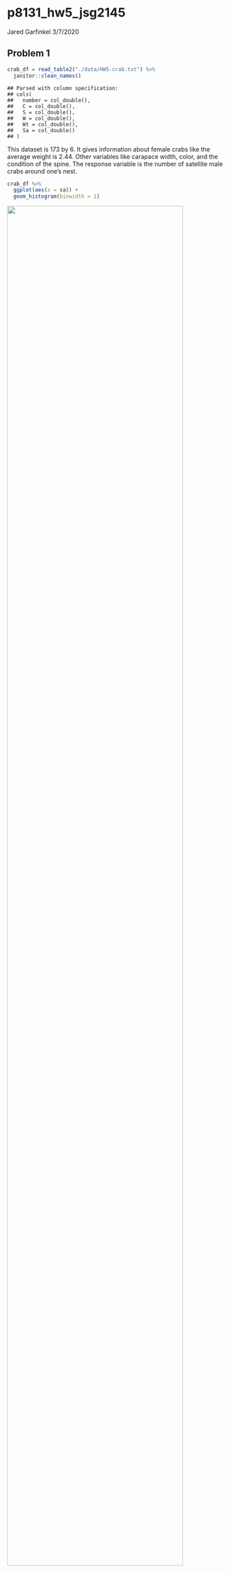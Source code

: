 p8131\_hw5\_jsg2145
================
Jared Garfinkel
3/7/2020

## Problem 1

``` r
crab_df = read_table2("./data/HW5-crab.txt") %>% 
  janitor::clean_names()
```

    ## Parsed with column specification:
    ## cols(
    ##   number = col_double(),
    ##   C = col_double(),
    ##   S = col_double(),
    ##   W = col_double(),
    ##   Wt = col_double(),
    ##   Sa = col_double()
    ## )

This dataset is 173 by 6. It gives information about female crabs like
the average weight is 2.44. Other variables like carapace width, color,
and the condition of the spine. The response variable is the number of
satellite male crabs around one’s nest.

``` r
crab_df %>% 
  ggplot(aes(x = sa)) +
  geom_histogram(binwidth = 1)
```

<img src="p8131_hw5_jsg2145_files/figure-gfm/unnamed-chunk-2-1.png" width="90%" />

``` r
M1 <- glm(sa ~ w, family = poisson(link = log), 
                 data = crab_df)
summary(M1)
```

    ## 
    ## Call:
    ## glm(formula = sa ~ w, family = poisson(link = log), data = crab_df)
    ## 
    ## Deviance Residuals: 
    ##     Min       1Q   Median       3Q      Max  
    ## -2.8526  -1.9884  -0.4933   1.0970   4.9221  
    ## 
    ## Coefficients:
    ##             Estimate Std. Error z value Pr(>|z|)    
    ## (Intercept) -3.30476    0.54224  -6.095  1.1e-09 ***
    ## w            0.16405    0.01997   8.216  < 2e-16 ***
    ## ---
    ## Signif. codes:  0 '***' 0.001 '**' 0.01 '*' 0.05 '.' 0.1 ' ' 1
    ## 
    ## (Dispersion parameter for poisson family taken to be 1)
    ## 
    ##     Null deviance: 632.79  on 172  degrees of freedom
    ## Residual deviance: 567.88  on 171  degrees of freedom
    ## AIC: 927.18
    ## 
    ## Number of Fisher Scoring iterations: 6

The rate ratio of the number of satellite males around one’s nest is
1.18. This indicates that the number of satellites increases as the
width of the female increases. Next, we check for over-dispersion.

``` r
res.p1 = residuals(M1, type = "pearson", data = crab_df)
G1 = sum(res.p1^2)
pval = 1 - pchisq(G1, df = 170) # low p-value indicates a lack of fit
phi1 = G1 / (170)
phi1
```

    ## [1] 3.200924

``` r
M1$deviance/M1$df.residual
```

    ## [1] 3.320927

``` r
plot(qnorm((173+1:173+0.5)/(2*173+1.125)),
     sort(abs(res.p1)), 
     xlab = 'Expected Half-Normal Order Stats',
     ylab='Ordered Abs Pearson Residuals')
abline(a=0, b=1)
abline(a=0, b=sqrt(phi1), lty=2)
```

<img src="p8131_hw5_jsg2145_files/figure-gfm/unnamed-chunk-5-1.png" width="90%" />

There appears to be overdispersion indicating the data may not follow
the theoretical distribution.

``` r
M2 <- glm(sa ~ w + wt, 
          family = poisson(link = log), 
          data = crab_df)
summary(M2)
```

    ## 
    ## Call:
    ## glm(formula = sa ~ w + wt, family = poisson(link = log), data = crab_df)
    ## 
    ## Deviance Residuals: 
    ##     Min       1Q   Median       3Q      Max  
    ## -2.9308  -1.9705  -0.5481   0.9700   4.9905  
    ## 
    ## Coefficients:
    ##             Estimate Std. Error z value Pr(>|z|)   
    ## (Intercept) -1.29168    0.89929  -1.436  0.15091   
    ## w            0.04590    0.04677   0.981  0.32640   
    ## wt           0.44744    0.15864   2.820  0.00479 **
    ## ---
    ## Signif. codes:  0 '***' 0.001 '**' 0.01 '*' 0.05 '.' 0.1 ' ' 1
    ## 
    ## (Dispersion parameter for poisson family taken to be 1)
    ## 
    ##     Null deviance: 632.79  on 172  degrees of freedom
    ## Residual deviance: 559.89  on 170  degrees of freedom
    ## AIC: 921.18
    ## 
    ## Number of Fisher Scoring iterations: 6

A second model is proposed including the width of the carapace and the
weight of the females. In this model, the rate ratio is 1.05 with each
unit increase in width holding the weight constant. The rate ratio for
male satellites is 1.56 for each unit increase in weight holding width
constant.

``` r
res.p2 = residuals(M2, type = "pearson", data = crab_df)
G2 = sum(res.p2^2)
pval = 1 - pchisq(G2, df = 170)
phi2 = G2 / (170)
phi2
```

    ## [1] 3.156449

``` r
M2$deviance/M2$df.residual
```

    ## [1] 3.293442

``` r
summary(M2,
        dispersion = phi2)
```

    ## 
    ## Call:
    ## glm(formula = sa ~ w + wt, family = poisson(link = log), data = crab_df)
    ## 
    ## Deviance Residuals: 
    ##     Min       1Q   Median       3Q      Max  
    ## -2.9308  -1.9705  -0.5481   0.9700   4.9905  
    ## 
    ## Coefficients:
    ##             Estimate Std. Error z value Pr(>|z|)
    ## (Intercept) -1.29168    1.59771  -0.808    0.419
    ## w            0.04590    0.08309   0.552    0.581
    ## wt           0.44744    0.28184   1.588    0.112
    ## 
    ## (Dispersion parameter for poisson family taken to be 3.156449)
    ## 
    ##     Null deviance: 632.79  on 172  degrees of freedom
    ## Residual deviance: 559.89  on 170  degrees of freedom
    ## AIC: 921.18
    ## 
    ## Number of Fisher Scoring iterations: 6

``` r
plot(qnorm((173+1:173+0.5)/(2*173+1.125)),
     sort(abs(res.p2)), 
     xlab = 'Expected Half-Normal Order Stats',
     ylab='Ordered Abs Pearson Residuals')
abline(a=0, b=1)
abline(a=0, b=sqrt(phi2), lty=2)
```

<img src="p8131_hw5_jsg2145_files/figure-gfm/unnamed-chunk-8-1.png" width="90%" />

This model also appears to show overdispersion. After adjusting for
overdispersion, it appears the predictors become insignificant in the
model. This indicates that the variance of the predictors may be due to
something else, not association with the response variable.

``` r
test.stat = M1$deviance - M2$deviance # deviance (from original model fitting)
df = 171 - 170
res.p = residuals(M2, type = "pearson")  
res.p 
G = sum(res.p^2) # calc dispersion param based on larger model
phi = G / 170
F.stat = test.stat / (df * phi)
pval.test1 = 1 - pf(F.stat, df, 170)
pval.test1 # .113
```

A p-value above 0.05 (p = 0) means we do not reject the null, and
therefore we accept the smaller model.

## Problem 2

``` r
para_df = read_table2("./data/HW5-parasite.txt") %>% 
  janitor::clean_names() %>% 
  drop_na(c(length, intensity)) %>%
  select(sample, intensity, year, length, area) %>% 
  mutate(year = factor(year),
         area = factor(area))
```

    ## Parsed with column specification:
    ## cols(
    ##   Sample = col_double(),
    ##   Intensity = col_double(),
    ##   omit = col_double(),
    ##   Year = col_double(),
    ##   omit_1 = col_double(),
    ##   omit_2 = col_double(),
    ##   Length = col_double(),
    ##   omit_3 = col_double(),
    ##   omit_4 = col_double(),
    ##   omit_5 = col_double(),
    ##   Area = col_double()
    ## )

After removing missing values in the variables of interest, this
dataframe is 1191 by 5. It includes information about where the fish
were caught (area), the sizes of the fish (length), and the year in
which the fish were caught. The response variable is the intensity of
parasites in each fish, which occur as follows:

``` r
para_df %>% 
  ggplot(aes(x = intensity)) +
  geom_histogram(binwidth = 20)
```

<img src="p8131_hw5_jsg2145_files/figure-gfm/unnamed-chunk-11-1.png" width="90%" />

``` r
skimr::skim(para_df)

para_df %>% 
  distinct(year)
```

``` r
para.pois = glm(intensity ~ area + length + year, family = poisson(link = log), data = para_df)

summary(para.pois)
```

    ## 
    ## Call:
    ## glm(formula = intensity ~ area + length + year, family = poisson(link = log), 
    ##     data = para_df)
    ## 
    ## Deviance Residuals: 
    ##     Min       1Q   Median       3Q      Max  
    ## -9.3632  -2.7158  -2.0142  -0.4731  30.2492  
    ## 
    ## Coefficients:
    ##               Estimate Std. Error z value Pr(>|z|)    
    ## (Intercept)  2.6431709  0.0542838  48.692  < 2e-16 ***
    ## area2       -0.2119557  0.0491691  -4.311 1.63e-05 ***
    ## area3       -0.1168602  0.0428296  -2.728  0.00636 ** 
    ## area4        1.4049366  0.0356625  39.395  < 2e-16 ***
    ## length      -0.0284228  0.0008809 -32.265  < 2e-16 ***
    ## year2000     0.6702801  0.0279823  23.954  < 2e-16 ***
    ## year2001    -0.2181393  0.0287535  -7.587 3.29e-14 ***
    ## ---
    ## Signif. codes:  0 '***' 0.001 '**' 0.01 '*' 0.05 '.' 0.1 ' ' 1
    ## 
    ## (Dispersion parameter for poisson family taken to be 1)
    ## 
    ##     Null deviance: 25797  on 1190  degrees of freedom
    ## Residual deviance: 19153  on 1184  degrees of freedom
    ## AIC: 21089
    ## 
    ## Number of Fisher Scoring iterations: 7

This model shows that the rate ratio of the intensity of parasites is
0.809 in area 2 compared to area 1 holding length and year constant.

The rate ratio of the intensity of parasites is 0.89 in area 3 compared
to area 1 holding length and year constant.

The rate ratio of the intensity of parasites is 4.075 in area 4 compared
to area 1 holding length and year constant.

The rate ratio of the intensity of parasites is 0.972 for each unit
increase in length holding area and year constant.

The rate ratio of the intensity of parasites is 1.955 in the year 2000
compared to 1999 holding area and length constant.

The rate ratio of the intensity of parasites is 0.804 in the year 2001
compared to 1999 holding area and length constant.

So, area 4 is much more likely to have fish with higher intensity
parasites, while larger fish are more likely to have lower intensity of
parasites.

``` r
res.para = residuals(para.pois, 
                     type = "pearson",
                     data = para_df)
G.para = sum(res.para^2)
pval = 1 - pchisq(G.para, df = 1184)
phi.para = G.para / (1184)
phi.para
```

    ## [1] 35.61231

``` r
para.pois$deviance / para.pois$df.residual
```

    ## [1] 16.17635

``` r
summary(para.pois, dispersion = phi.para)
```

    ## 
    ## Call:
    ## glm(formula = intensity ~ area + length + year, family = poisson(link = log), 
    ##     data = para_df)
    ## 
    ## Deviance Residuals: 
    ##     Min       1Q   Median       3Q      Max  
    ## -9.3632  -2.7158  -2.0142  -0.4731  30.2492  
    ## 
    ## Coefficients:
    ##              Estimate Std. Error z value Pr(>|z|)    
    ## (Intercept)  2.643171   0.323944   8.159 3.37e-16 ***
    ## area2       -0.211956   0.293422  -0.722    0.470    
    ## area3       -0.116860   0.255590  -0.457    0.648    
    ## area4        1.404937   0.212820   6.602 4.07e-11 ***
    ## length      -0.028423   0.005257  -5.407 6.42e-08 ***
    ## year2000     0.670280   0.166987   4.014 5.97e-05 ***
    ## year2001    -0.218139   0.171590  -1.271    0.204    
    ## ---
    ## Signif. codes:  0 '***' 0.001 '**' 0.01 '*' 0.05 '.' 0.1 ' ' 1
    ## 
    ## (Dispersion parameter for poisson family taken to be 35.61231)
    ## 
    ##     Null deviance: 25797  on 1190  degrees of freedom
    ## Residual deviance: 19153  on 1184  degrees of freedom
    ## AIC: 21089
    ## 
    ## Number of Fisher Scoring iterations: 7

``` r
plot(qnorm((1191 + 1:1191 + 0.5)/(2*1191 + 1.125)),
     sort(abs(res.para)),
     xlab = 'Expected Half-Normal Order Stats',
     ylab = 'Ordered Abs Pearson Residuals')
abline(a=0, b=1)
abline(a=0, b = sqrt(phi.para), lty=2)
```

<img src="p8131_hw5_jsg2145_files/figure-gfm/unnamed-chunk-15-1.png" width="90%" />

It appears that the residuals follow a parabolic curve indicating that
there is a mismatch between the model and the observed values.

``` r
para.0 <- zeroinfl(intensity ~ area + year + length, data = para_df)
summary(para.0)
```

    ## 
    ## Call:
    ## zeroinfl(formula = intensity ~ area + year + length, data = para_df)
    ## 
    ## Pearson residuals:
    ##     Min      1Q  Median      3Q     Max 
    ## -2.1278 -0.8265 -0.5829 -0.1821 25.4837 
    ## 
    ## Count model coefficients (poisson with log link):
    ##               Estimate Std. Error z value Pr(>|z|)    
    ## (Intercept)  3.8431714  0.0583793  65.831  < 2e-16 ***
    ## area2        0.2687835  0.0500467   5.371 7.85e-08 ***
    ## area3        0.1463173  0.0439485   3.329 0.000871 ***
    ## area4        0.9448068  0.0368342  25.650  < 2e-16 ***
    ## year2000     0.3919831  0.0282952  13.853  < 2e-16 ***
    ## year2001    -0.0448455  0.0296057  -1.515 0.129833    
    ## length      -0.0368067  0.0009747 -37.762  < 2e-16 ***
    ## 
    ## Zero-inflation model coefficients (binomial with logit link):
    ##              Estimate Std. Error z value Pr(>|z|)    
    ## (Intercept)  0.552585   0.275762   2.004  0.04509 *  
    ## area2        0.718676   0.189552   3.791  0.00015 ***
    ## area3        0.657708   0.167402   3.929 8.53e-05 ***
    ## area4       -1.022868   0.188201  -5.435 5.48e-08 ***
    ## year2000    -0.752119   0.172965  -4.348 1.37e-05 ***
    ## year2001     0.456535   0.143962   3.171  0.00152 ** 
    ## length      -0.009889   0.004629  -2.136  0.03266 *  
    ## ---
    ## Signif. codes:  0 '***' 0.001 '**' 0.01 '*' 0.05 '.' 0.1 ' ' 1 
    ## 
    ## Number of iterations in BFGS optimization: 22 
    ## Log-likelihood: -6950 on 14 Df

This model shows that the rate ratio of the intensity of parasites is
1.308 in area 2 compared to area 1 holding length and year constant.

The rate ratio of the intensity of parasites is 1.158 in area 3 compared
to area 1 holding length and year constant.

The rate ratio of the intensity of parasites is 2.572 in area 4 compared
to area 1 holding length and year constant.

The rate ratio of the intensity of parasites is 0.964 for each unit
increase in length holding area and year constant.

The rate ratio of the intensity of parasites is 1.48 in the year 2000
compared to 1999 holding area and length constant.

The rate ratio of the intensity of parasites is 0.956 in the year 2001
compared to 1999 holding area and length constant.

Fitting a model for zero inflation our parasites model shows that areas
2 and 3 are associated with higher intensity of parasites. On the other
hand, higher length remains associated with lower intensity of
parasites. So, fitting a model for zero inflation changed the
association between area and intensity.
